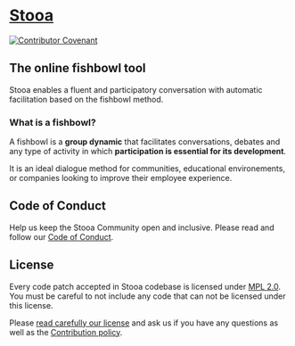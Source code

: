 # [Stooa](https://www.stooa.com)

[![Contributor Covenant](https://img.shields.io/badge/Contributor%20Covenant-2.1-4baaaa.svg)][conduct]

## The online fishbowl tool

Stooa enables a fluent and participatory conversation with automatic facilitation based on the fishbowl method.

### What is a fishbowl?

A fishbowl is a **group dynamic** that facilitates conversations, debates and any type of activity in which **participation is essential for its development**.

It is an ideal dialogue method for communities, educational environements, or companies looking to improve their employee experience.

## Code of Conduct

Help us keep the Stooa Community open and inclusive. Please read and follow our [Code of Conduct][conduct].

## License

Every code patch accepted in Stooa codebase is licensed under [MPL 2.0][license]. You must be careful to not include any code that can not be licensed under this license.

Please [read carefully our license][license] and ask us if you have any questions as well as the [Contribution policy][contribute].


[license]: LICENSE
[contribute]: https://github.com/Stooa/Documentation/blob/main/CONTRIBUTING.md
[conduct]: https://github.com/Stooa/Documentation/blob/main/CODE_OF_CONDUCT.md
